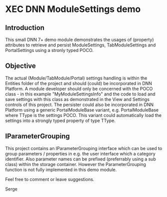 ﻿# XEC DNN ModuleSettings demo

## Introduction

This small DNN 7+ demo module demonstrates the usages of (property) attributes to retrieve and persist ModuleSettings, TabModuleSettings and PortalSettings using a stronly typed POCO.

## Objective

The actual (Module/TabModule/Portal) settings handling is within the Entities folder of the project and should (could) be incorporated in DNN Platform. A module developer should only be 
concerned with the POCO class - in this example "MyModuleSettingsInfo" and the code to load and save settings with this class as demonstrated in the View and Settings controls of this project.
The persister could also be incorporated in DNN Platform using a generic PortalModuleBase variant, e.g. PortalModuleBase<TType> where TType is the settings POCO. This variant could automatically 
load the settings into a strongly typed property of type TType.

## IParameterGrouping

This project contains an IParameterGrouping interface which can be used to group parameters / properties in e.g. the user interface which a category identifier. Also parameter names can 
be prefixed (preferrably using a sub class) within the storage container. However the ParameterGrouping function is not fully implemented in this demo module.

Feel free to comment or leave suggestions.

Serge